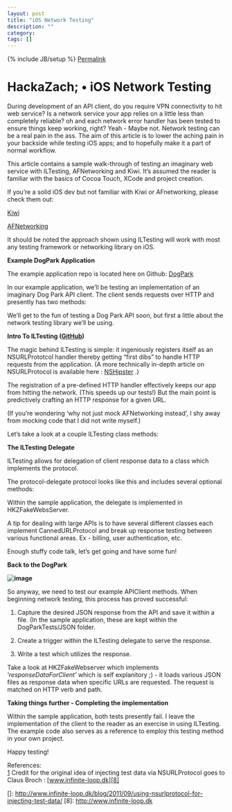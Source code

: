 ```yaml
---
layout: post
title: "iOS Network Testing"
description: ""
category: 
tags: []
---
```

{% include JB/setup %}
[Permalink](http://hackazach.net/post/44988952817/ios-network-testing "Permalink to HackaZach; • iOS Network Testing")

# HackaZach; • iOS Network Testing

During development of an API client, do you require VPN connectivity to hit web service? Is a network service your app relies on a little less than completely reliable? oh and each network error handler has been tested  to ensure things keep working, right? Yeah - Maybe not. Network testing can be a real pain in the ass. The aim of this article is to lower the aching pain in your backside while testing iOS apps; and to hopefully make it a part of normal workflow. 

This article contains a sample walk-through of testing an imaginary web service with ILTesting, AFNetworking and Kiwi. It’s assumed the reader is familiar with the basics of Cocoa Touch, XCode and project creation.

If you’re a solid iOS dev but not familiar with Kiwi or AFnetworking, please check them out:

[Kiwi][1] 

[AFNetworking][2] 

It should be noted the approach shown using ILTesting will work with most any testing framework or networking library on iOS.

**Example DogPark Application**

The example application repo is located here on Github: [DogPark][3]

In our example application, we’ll be testing an implementation of an imaginary Dog Park API client. The client sends requests over HTTP and presently has two methods:

We’ll get to the fun of testing a Dog Park API soon, but first a little about the network testing library we’ll be using. 

**Intro To ILTesting ([GitHub][4])**  


The magic behind ILTesting is simple: it ingeniously registers itself as an NSURLPrototcol handler thereby getting “first dibs” to handle HTTP requests from the application. (A more technically in-depth article on NSURLProtocol is available here : [NSHipster][5] .)

The registration of a pre-defined HTTP handler effectively keeps our app from hitting the network. (This speeds up our tests!) But the main point is predictively crafting an HTTP response for a given URL. 

(If you’re wondering ‘why not just mock AFNetworking instead’, I shy away from mocking code that I did not write myself.)

Let’s take a look at a couple ILTesting class methods:

**The ILTesting Delegate**

ILTesting allows for delegation of client response data to a class which implements the  protocol.

 The protocol-delegate protocol looks like this and includes several optional methods:

Within the sample application, the delegate is implemented in HKZFakeWebsServer.

A tip for dealing with large APIs is to have several different classes each implement CannedURLProtocol and break up response testing between various functional areas. Ex - billing, user authentication, etc.

Enough stuffy code talk, let’s get going and have some fun! 

**Back to the DogPark**

**![image][6]**

So anyway, we need to test our example APIClient methods. When beginning network testing, this process has proved successful:

1. Capture the desired JSON response from the API and save it within a file. (In the sample application, these are kept within the DogParkTests/JSON folder.

2. Create a trigger within the ILTesting delegate to serve the response.

3. Write a test which utilizes the response.

Take a look at HKZFakeWebserver which implements ‘*responseDataForClient’* which is self explanitory ;) - it loads various JSON files as response data when specific URLs are requested. The request is matched on HTTP verb and path.

**Taking things further - Completing the implementation**

Within the sample application, both tests presently fail. I leave the implementation of the client to the reader as an exercise in using ILTesting. The example code also serves as a reference to employ this testing method in your own project.

Happy testing!

References:  
[1] Credit for the original idea of injecting test data via NSURLProtocol goes to Claus Broch : [www.infinite-loop.dk][8]

 [1]: https://github.com/allending/Kiwi/wiki/Guide:-Up-and-Running-with-Kiwi "Kiwi"
 [2]: https://github.com/AFNetworking/AFNetworking
 [3]: https://github.com/zmcartor/DogPark-ILTesting
 [4]: https://github.com/zmcartor/ILTesting
 [5]: http://nshipster.com/nsurlprotocol/
 [6]: http://media.tumblr.com/547a729f43c4bddfcc8603571dc8ecb9/tumblr_inline_mjfb450f2O1qz4rgp.jpg
 []: http://www.infinite-loop.dk/blog/2011/09/using-nsurlprotocol-for-injecting-test-data/
 [8]: http://www.infinite-loop.dk 
